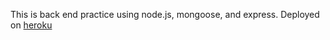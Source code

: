 This is back end practice using node.js, mongoose, and express. Deployed on [heroku](https://pacific-wave-21563.herokuapp.com/)
